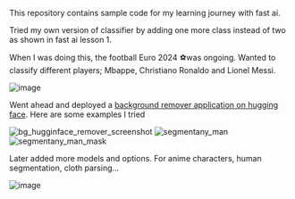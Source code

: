 This repository contains sample code for my learning journey with fast ai.

Tried my own version of classifier by adding one more class instead of two as shown in fast ai lesson 1.

When I was doing this, the football Euro 2024 ⚽was ongoing. Wanted to classify different players; Mbappe, Christiano Ronaldo and Lionel Messi.


![image](https://github.com/RDjarbeng/fastai/assets/57795443/fe2eba45-7e73-4f3b-9060-e689aa522877)

Went ahead and deployed a [background remover application on hugging face](https://huggingface.co/spaces/rdjarbeng/free-background-remover). Here are some examples I tried


![bg_hugginface_remover_screenshot](https://github.com/user-attachments/assets/77a1d4bf-52d5-441f-910f-49b1246bc3cf)
![segmentany_man](https://github.com/user-attachments/assets/72d24bdf-0238-49ee-a99b-644318a1e992)
![segmentany_man_mask](https://github.com/user-attachments/assets/f0962e2f-64f7-4bcc-af80-d91fb270f535)

Later added more models and options. For anime characters, human segmentation, cloth parsing...

![image](https://github.com/user-attachments/assets/28e7b27d-4d83-474b-87a7-dc1981cdc4d4)
